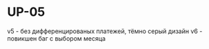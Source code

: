 # UP-05
v5 - без дифференцированых платежей, тёмно серый дизайн
v6 - повикшен баг с выбором месяца 
